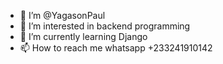- 👋 I’m @YagasonPaul
- 👀 I’m interested in backend programming
- 🌱 I’m currently learning Django
- 📫 How to reach me whatsapp +233241910142

<!---
YagasonPaul/YagasonPaul is a ✨ special ✨ repository because its `README.md` (this file) appears on your GitHub profile.
You can click the Preview link to take a look at your changes.
--->
